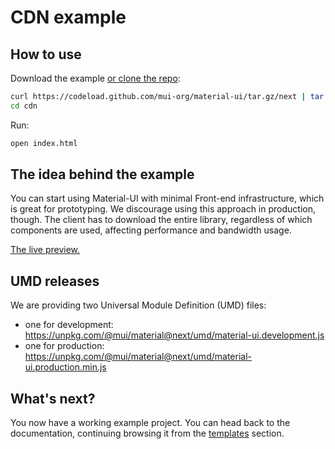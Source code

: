 # CDN example

## How to use

Download the example [or clone the repo](https://github.com/mui-org/material-ui):

```sh
curl https://codeload.github.com/mui-org/material-ui/tar.gz/next | tar -xz --strip=2  material-ui-next/examples/cdn
cd cdn
```

Run:

```sh
open index.html
```

## The idea behind the example

You can start using Material-UI with minimal Front-end infrastructure, which is great for prototyping.
We discourage using this approach in production, though.
The client has to download the entire library, regardless of which components are used, affecting performance and bandwidth usage.

<!-- #default-branch-switch -->

[The live preview.](https://combinatronics.com/mui-org/material-ui/next/examples/cdn/index.html)

## UMD releases

We are providing two Universal Module Definition (UMD) files:

- one for development: https://unpkg.com/@mui/material@next/umd/material-ui.development.js
- one for production: https://unpkg.com/@mui/material@next/umd/material-ui.production.min.js

<!-- #default-branch-switch -->

## What's next?

You now have a working example project.
You can head back to the documentation, continuing browsing it from the [templates](https://next.material-ui.com/getting-started/templates/) section.

<!-- #default-branch-switch -->
